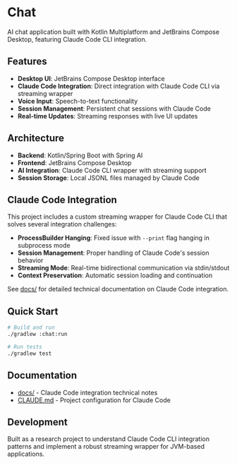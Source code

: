 # Chat

AI chat application built with Kotlin Multiplatform and JetBrains Compose Desktop, featuring Claude Code CLI integration.

## Features

- **Desktop UI**: JetBrains Compose Desktop interface
- **Claude Code Integration**: Direct integration with Claude Code CLI via streaming wrapper
- **Voice Input**: Speech-to-text functionality
- **Session Management**: Persistent chat sessions with Claude Code
- **Real-time Updates**: Streaming responses with live UI updates

## Architecture

- **Backend**: Kotlin/Spring Boot with Spring AI
- **Frontend**: JetBrains Compose Desktop
- **AI Integration**: Claude Code CLI wrapper with streaming support
- **Session Storage**: Local JSONL files managed by Claude Code

## Claude Code Integration

This project includes a custom streaming wrapper for Claude Code CLI that solves several integration challenges:

- **ProcessBuilder Hanging**: Fixed issue with `--print` flag hanging in subprocess mode
- **Session Management**: Proper handling of Claude Code's session behavior
- **Streaming Mode**: Real-time bidirectional communication via stdin/stdout
- **Context Preservation**: Automatic session loading and continuation

See [docs/](./docs/) for detailed technical documentation on Claude Code integration.

## Quick Start

```bash
# Build and run
./gradlew :chat:run

# Run tests
./gradlew test
```

## Documentation

- [docs/](./docs/) - Claude Code integration technical notes
- [CLAUDE.md](./CLAUDE.md) - Project configuration for Claude Code

## Development

Built as a research project to understand Claude Code CLI integration patterns and implement a robust streaming wrapper for JVM-based applications.
